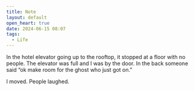 ```yaml
---
title: Note
layout: default
open_heart: true
date: 2024-06-15 08:07
tags:
  - Life
---
```


In the hotel elevator going up to the rooftop, it stopped at a floor with no people. The elevator was full and I was by the door. In the back someone said “ok make room for the ghost who just got on.”

I moved. People laughed.
